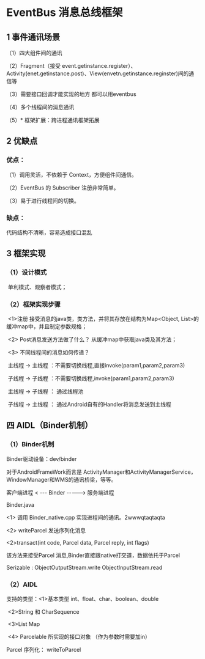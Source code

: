 # EventBus 消息总线框架

## 1 事件通讯场景

 （1）四大组件间的通讯

 （2）Fragment（接受 event.getinstance.register）、Activity(enet.getinstance.post)、View(envetn.getinstance.reginster)间的通信等

 （3）需要接口回调才能实现的地方  都可以用eventbus

 （4）多个线程间的消息通讯

 （5）* 框架扩展：跨进程通讯框架拓展

## 2 优缺点

### 优点：

 （1）调用灵活，不依赖于 Context，方便组件间通信。

 （2）EventBus 的 Subscriber 注册非常简单。

 （3）易于进行线程间的切换。

### 缺点：

  代码结构不清晰，容易造成接口混乱

## 3 框架实现

### （1）设计模式

​	单利模式、观察者模式；

### （2）框架实现步骤

 ​	<1>注册 接受消息的java类，类方法，并将其存放在结构为Map<Object, List<SubscribleMethod>>的缓冲map中，并且制定参数规格；

​	<2> Post消息发送方法做了什么？ 从缓冲map中获取java类及其方法；

​	<3> 不同线程间的消息如何传递？

​		主线程 -> 主线程 ：不需要切换线程,直接invoke(param1,param2,param3)

​		子线程 -> 子线程  ：不需要切换线程,invoke(param1,param2,param3)

​		主线程 -> 子线程  ： 通过线程池

​		子线程 -> 主线程 ： 通过Android自有的Handler将消息发送到主线程



## 四 AIDL（Binder机制）

### （1）Binder机制

Binder驱动设备：dev/binder

对于AndroidFrameWork而言是 ActivityManager和ActivityManagerService，WindowManager和WMS的通讯桥梁，等等。

 客户端进程  < --- Binder -----> 服务端进程

  Binder.java 

<1> 调用 Binder_native.cpp 实现进程间的通讯。2wwwqtaqtaqta

<2> writeParcel 发送序列化消息

<2>transact(int code, Parcel data, Parcel reply,   int flags) 

该方法来接受Parcel 消息,Binder直接跟native打交道，数据依托于Parcel 



Serizable : ObjectOutputStream.write   ObjectInputStream.read

### （2）AIDL

支持的类型：<1>基本类型 int、float、char、boolean、double

​			<2>String 和 CharSequence

​			<3>List Map

​			<4> Parcelable 所实现的接口对象 （作为参数时需要加in）

Parcel 序列化： writeToParcel

